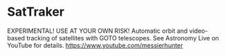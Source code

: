 # SatTraker
EXPERIMENTAL!  USE AT YOUR OWN RISK! Automatic orbit and video-based tracking of satellites with GOTO telescopes.  See Astronomy Live on YouTube for details.
https://www.youtube.com/messierhunter
